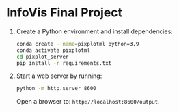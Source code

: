 # InfoVis Final Project

1. Create a Python environment and install dependencies:

    ```bash
    conda create --name=pixplotml python=3.9
    conda activate pixplotml
    cd pixplot_server
    pip install -r requirements.txt
    ```

3. Start a web server by running:

    ```bash
    python -m http.server 8600
    ```

    Open a browser to: `http://localhost:8600/output`.
